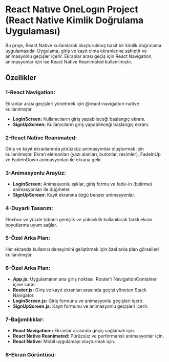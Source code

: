 # React Natıve OneLogın Project (React Native Kimlik Doğrulama Uygulaması)

Bu proje, React Native kullanılarak oluşturulmuş basit bir kimlik doğrulama uygulamasıdır. Uygulama, giriş ve kayıt olma ekranlarına sahiptir ve animasyonlu geçişler içerir. Ekranlar arası geçiş için React Navigation, animasyonlar için ise React Native Reanimated kullanılmıştır.

## Özellikler

### **1-React Navigation:**

Ekranlar arası geçişleri yönetmek için @react-navigation-native kullanılmıştır.

- **LoginScreen:** Kullanıcıların giriş yapabileceği başlangıç ekranı.
- **SignUpScreen:** Kullanıcıların giriş yapabileceği başlangıç ekranı.

### **2-React Native Reanimated:**

Giriş ve kayıt ekranlarında pürüzsüz animasyonlar oluşturmak için kullanılmıştır. Ekran elemanları (yazı alanları, butonlar, resimler), FadeInUp ve FadeInDown animasyonları ile ekrana gelir.

### **3-Animasyonlu Arayüz:**

- **LoginScreen:** Animasyonlu ışıklar, giriş formu ve fade-in (belirme) animasyonları ile düğmeler.
- **SignUpScreen:** Kayıt ekranına özgü benzer animasyonlar.

### **4-Duyarlı Tasarım:**

Flexbox ve yüzde tabanlı genişlik ve yükseklik kullanılarak farklı ekran boyutlarına uyum sağlar.

### **5-Özel Arka Plan:**

Her ekranda kullanıcı deneyimini geliştirmek için özel arka plan görselleri kullanılmıştır.

### **6-Özel Arka Plan:**

- **App.js:** Uygulamanın ana giriş noktası. Router'ı NavigationContainer içine sarar.
- **Router.js:** Giriş ve kayıt ekranları arasında geçişi yöneten Stack Navigator.
- **LoginScreen.js:** Giriş formunu ve animasyonlu geçişleri içerir.
- **SignUpScreen.js:** Kayıt formunu ve animasyonlu geçişleri içerir.

### **7-Bağımlılıklar:**

- **React Navigation::** Ekranlar arasında geçiş sağlamak için.
- **React Native Reanimated:** Pürüzsüz ve performanslı animasyonlar için.
- **React Native:** Mobil uygulamayı oluşturmak için.

### **8-Ekran Görüntüsü:**
